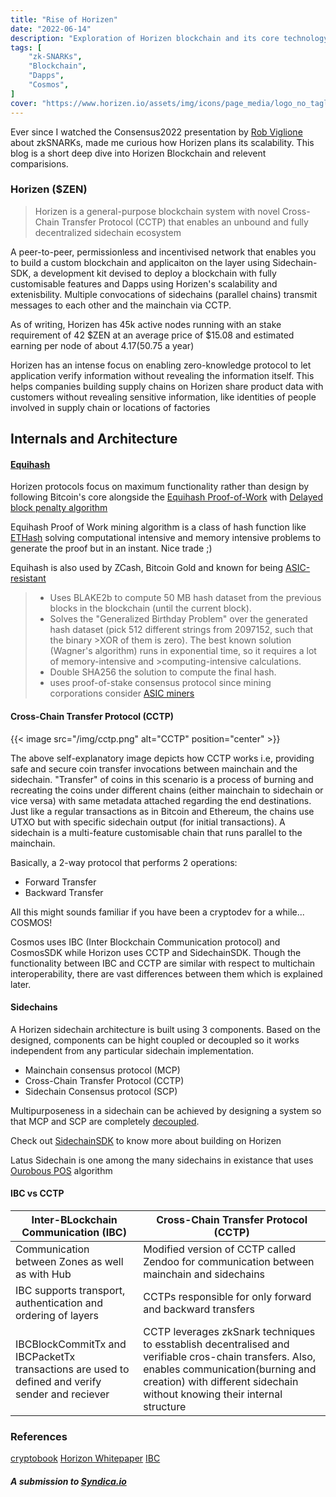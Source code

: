 ```yaml
---
title: "Rise of Horizen"
date: "2022-06-14"
description: "Exploration of Horizen blockchain and its core technology, Sidechains-SDK, Zendoo, path to Privacy"
tags: [
    "zk-SNARKs",
    "Blockchain",
    "Dapps",
    "Cosmos",
]
cover: "https://www.horizen.io/assets/img/icons/page_media/logo_no_tagline_dark.svg"
---
```


Ever since I watched the Consensus2022 presentation by [Rob Viglione](https://www.twitter.com/robviglione) about zkSNARKs, made me curious how Horizen plans its scalability. This blog is a short deep dive into Horizen Blockchain and relevent comparisions.

### Horizen ($ZEN)

>Horizen is a general-purpose blockchain system with novel Cross-Chain Transfer Protocol (CCTP) that enables an unbound and fully
>decentralized sidechain ecosystem

A peer-to-peer, permissionless and incentivised network that enables you to build a custom blockchain and applicaiton on the layer using Sidechain-SDK, a development kit devised to deploy a blockchain with fully customisable features and Dapps using Horizen's scalability and extenisbility. Multiple convocations of sidechains (parallel chains) transmit messages to each other and the mainchain via CCTP.

As of writing, Horizen has 45k active nodes running with an stake requirement of 42 $ZEN at an average price of $15.08 and estimated earning per node of about $4.17 ($50.75 a year)

Horizen has an intense focus on enabling zero-knowledge protocol to let application verify information without revealing the information itself. This helps companies building supply chains  on Horizen share product data with customers without revealing sensitive information, 
like identities of people involved in supply chain or locations of factories


## Internals and Architecture

#### [Equihash](https://github.com/tromp/equihash) 

Horizen protocols focus on maximum functionality rather than design by following Bitcoin's core alongside the [Equihash Proof-of-Work](https://eprint.iacr.org/2015/946.pdf) with [Delayed block penalty algorithm](https://www.horizen.io/assets/files/A-Penalty-System-for-Delayed-Block-Submission-by-Horizen.pdf)


Equihash Proof of Work mining algorithm is a class of hash function like [ETHash](https://eth.wiki/en/concepts/ethash/ethash) solving computational intensive and memory intensive problems to generate the proof but in an instant. Nice trade ;)

Equihash is also used by ZCash, Bitcoin Gold and known for being [ASIC-resistant](https://en.wikipedia.org/wiki/Application-specific_integrated_circuit)


> * Uses BLAKE2b to compute 50 MB hash dataset from the previous blocks in the blockchain (until the current block).
> * Solves the "Generalized Birthday Problem" over the generated hash dataset (pick 512 different strings from 2097152, such that the binary >XOR of them is zero). The best known solution (Wagner's algorithm) runs in exponential time, so it requires a lot of memory-intensive and >computing-intensive calculations.
> * Double SHA256 the solution to compute the final hash.
> * uses proof-of-stake consensus protocol since mining corporations consider [ASIC miners](https://en.bitcoin.it/wiki/Mining_hardware_comparison)


#### Cross-Chain Transfer Protocol (CCTP)
 
{{< image src="/img/cctp.png" alt="CCTP" position="center" >}}

The above self-explanatory image depicts how CCTP works i.e, providing safe and secure coin transfer invocations between mainchain and the sidechain. "Transfer" of coins in this scenario is a process of burning and recreating the coins under different chains (either mainchain to sidechain or vice versa) with same metadata attached regarding the end destinations. Just like a regular transactions as in Bitcoin and Ethereum, the chains use UTXO but with specific sidechain output (for initial transactions). A sidechain is a multi-feature customisable chain that runs parallel to the mainchain.

Basically, a 2-way protocol that performs 2 operations:
* Forward Transfer
* Backward Transfer

All this might sounds familiar if you have been a cryptodev for a while... COSMOS!

Cosmos uses IBC (Inter Blockchain Communication protocol) and CosmosSDK while Horizon uses CCTP and SidechainSDK. Though the functionality between IBC and CCTP are similar with respect to multichain interoperability, there are vast differences between them which is explained later.


#### Sidechains

A Horizen sidechain architecture is built using 3 components. Based on the designed, components can be hight coupled or decoupled so it works independent from any particular sidechain implementation.

* Mainchain consensus protocol (MCP)
* Cross-Chain Transfer Protocol (CCTP)
* Sidechain Consensus protocol (SCP)

Multipurposeness in a sidechain can be achieved by designing a system so that MCP and SCP are completely [decoupled](https://arxiv.org/abs/1812.05441).

Check out [SidechainSDK](https://github.com/HorizenOfficial/Sidechains-SDK) to know more about building on Horizen


Latus Sidechain is one among the many sidechains in existance that uses [Ourobous POS](https://eprint.iacr.org/2016/889.pdf) algorithm 


#### IBC vs CCTP




  Inter-BLockchain Communication (IBC)                              | Cross-Chain Transfer Protocol (CCTP) 
----------------------------------------                            |-----
   Communication between Zones as well as with Hub                  | Modified version of CCTP called Zendoo for communication between mainchain and sidechains 
  IBC supports transport, authentication and ordering of layers     | CCTPs responsible for only forward and backward transfers
   IBCBlockCommitTx  and IBCPacketTx transactions are used to defined and verify sender and reciever |  CCTP leverages zkSnark techniques to esstablish decentralised and verifiable cros-chain transfers. Also, enables communication(burning and creation) with different sidechain without knowing their internal structure 



### References
[cryptobook](https://cryptobook.nakov.com/cryptographic-hash-functions/proof-of-work-hash-functions)
[Horizon Whitepaper](https://www.horizen.io/assets/files/Horizen-White-Paper.pdf)
[IBC](https://ibcprotocol.org/implementations)

##### A submission to [Syndica.io](https://syndica.io/)
